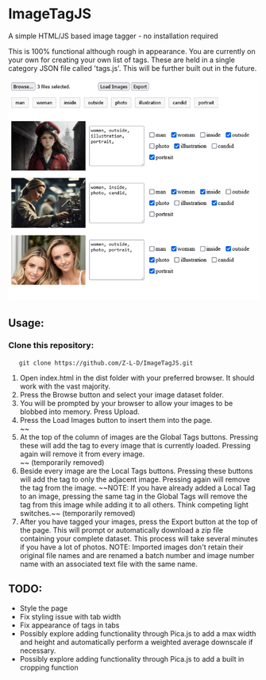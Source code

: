# ImageTagJS
A simple HTML/JS based image tagger - no installation required


This is 100% functional although rough in appearance. You are currently on your own for creating your own list of tags. These are held in a single category JSON file called 'tags.js'. This will be further built out in the future.

<img src="ImageTagJS.png"/>

## Usage:

### Clone this repository:

```
   git clone https://github.com/Z-L-D/ImageTagJS.git
```

<ol>
    <li>Open index.html in the dist folder with your preferred browser. It should work with the vast majority.</li>
    <li>Press the Browse button and select your image dataset folder.</li>
    <li>You will be prompted by your browser to allow your images to be blobbed into memory. Press Upload.</li>
    <li>Press the Load Images button to insert them into the page.</li>
    ~~<li>At the top of the column of images are the Global Tags buttons. Pressing these will add the tag to every image that is currently loaded. Pressing again will remove it from every image.</li>~~ (temporarily removed)
    <li>Beside every image are the Local Tags buttons. Pressing these buttons will add the tag to only the adjacent image. Pressing again will remove the tag from the image. ~~NOTE: If you have already added a Local Tag to an image, pressing the same tag in the Global Tags will remove the tag from this image while adding it to all others. Think competing light switches.~~ (temporarily removed)</li>
    <li>After you have tagged your images, press the Export button at the top of the page. This will prompt or automatically download a zip file containing your complete dataset. This process will take several minutes if you have a lot of photos. NOTE: Imported images don't retain their original file names and are renamed a batch number and image number name with an associated text file with the same name. </li>
</ol> 

## TODO:
<ul>
    <li>Style the page</li>
    <li>Fix styling issue with tab width</li>
    <li>Fix appearance of tags in tabs</li>
    <li>Possibly explore adding functionality through Pica.js to add a max width and height and automatically perform a weighted average downscale if necessary.</li>
    <li>Possibly explore adding functionality through Pica.js to add a built in cropping function</li>
</ul>